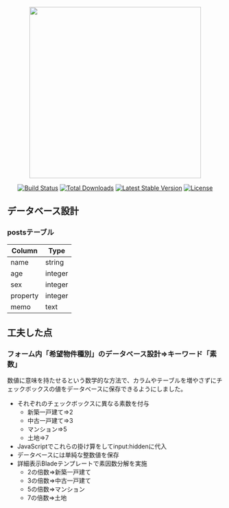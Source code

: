 <p align="center"><a href="https://laravel.com" target="_blank"><img src="https://raw.githubusercontent.com/laravel/art/master/logo-lockup/5%20SVG/2%20CMYK/1%20Full%20Color/laravel-logolockup-cmyk-red.svg" width="400"></a></p>

<p align="center">
<a href="https://travis-ci.org/laravel/framework"><img src="https://travis-ci.org/laravel/framework.svg" alt="Build Status"></a>
<a href="https://packagist.org/packages/laravel/framework"><img src="https://img.shields.io/packagist/dt/laravel/framework" alt="Total Downloads"></a>
<a href="https://packagist.org/packages/laravel/framework"><img src="https://img.shields.io/packagist/v/laravel/framework" alt="Latest Stable Version"></a>
<a href="https://packagist.org/packages/laravel/framework"><img src="https://img.shields.io/packagist/l/laravel/framework" alt="License"></a>
</p>

## データベース設計
### postsテーブル

| Column  | Type      |
| ------- | --------- |
| name | string |
| age | integer |
| sex | integer |
| property | integer |
| memo | text |

## 工夫した点
### フォーム内「希望物件種別」のデータベース設計=>キーワード「素数」
数値に意味を持たせるという数学的な方法で、カラムやテーブルを増やさずにチェックボックスの値をデータベースに保存できるようにしました。
* それぞれのチェックボックスに異なる素数を付与
  * 新築一戸建て=>2
  * 中古一戸建て=>3
  * マンション=>5
  * 土地=>7
* JavaScriptでこれらの掛け算をしてinput:hiddenに代入
* データベースには単純な整数値を保存
* 詳細表示Bladeテンプレートで素因数分解を実施
  * 2の倍数=>新築一戸建て
  * 3の倍数=>中古一戸建て
  * 5の倍数=>マンション
  * 7の倍数=>土地
